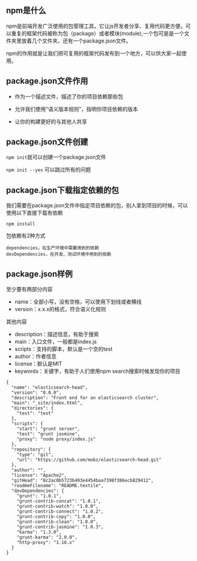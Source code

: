 ## npm是什么

npm是前端开发广泛使用的包管理工具，它让js开发者分享、复用代码更方便。可以重复的框架代码被称为包（package）或者模块(module),一个包可是是一个文件夹里放着几个文件夹，还有一个package.json文件。

npm的作用就是让我们把可复用的框架代码发布到一个地方，可以供大家一起使用。

## package.json文件作用

- 作为一个描述文件，描述了你的项目依赖那些包

- 允许我们使用“语义版本规则”，指明你项目依赖的版本

- 让你的构建更好的与其他人共享  

## package.json文件创建

`npm init`就可以创建一个package.json文件

`npm init --yes` 可以跳过所有的问题

## package.json下载指定依赖的包

我们需要在package.json文件中指定项目依赖的包，别人拿到项目的时候，可以使用以下直接下载有依赖

```
npm install
```

包依赖有2种方式

```
dependencies，在生产环境中需要用到的依赖
devDependencies，在开发、测试环境中用到的依赖
```

## package.json样例

至少要有两部分内容

- name：全部小写，没有空格，可以使用下划线或者横线
- version：x.x.x的格式，符合语义化规则

 其他内容

- description：描述信息，有助于搜索
- main：入口文件，一般都是index.js
- scripts：支持的脚本，默认是一个空的test
- author：作者信息
- license：默认是MIT
- keywords：关键字，有助于人们使用npm search搜索时候发现你的项目

```
{
  "name": "elasticsearch-head",
  "version": "0.0.0",
  "description": "Front end for an elasticsearch cluster",
  "main": "_site/index.html",
  "directories": {
    "test": "test"
  },
  "scripts": {
    "start": "grunt server",
    "test": "grunt jasmine",
    "proxy": "node proxy/index.js"
  },
  "repository": {
    "type": "git",
    "url": "https://github.com/mobz/elasticsearch-head.git"
  },
  "author": "",
  "license": "Apache2",
  "gitHead": "0c2ac0b5723b493e4454baa7398f386ecb829412",
  "readmeFilename": "README.textile",
  "devDependencies": {
    "grunt": "1.0.1",
    "grunt-contrib-concat": "1.0.1",
    "grunt-contrib-watch": "1.0.0",
    "grunt-contrib-connect": "1.0.2",
    "grunt-contrib-copy": "1.0.0",
    "grunt-contrib-clean": "1.0.0",
    "grunt-contrib-jasmine": "1.0.3",
    "karma": "1.3.0",
    "grunt-karma": "2.0.0",
    "http-proxy": "1.16.x"
  }
}

```